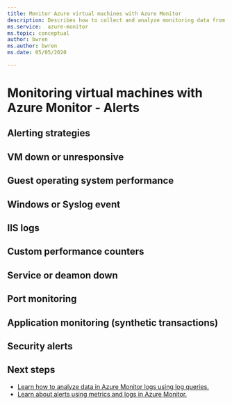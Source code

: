 ```yaml
---
title: Monitor Azure virtual machines with Azure Monitor
description: Describes how to collect and analyze monitoring data from virtual machines in Azure using Azure Monitor.
ms.service:  azure-monitor
ms.topic: conceptual
author: bwren
ms.author: bwren
ms.date: 05/05/2020

---
```


# Monitoring virtual machines with Azure Monitor - Alerts

## Alerting strategies

## VM down or unresponsive

## Guest operating system performance

## Windows or Syslog event

## IIS logs

## Custom performance counters

## Service or deamon down

## Port monitoring

## Application monitoring (synthetic transactions)

## Security alerts


## Next steps

* [Learn how to analyze data in Azure Monitor logs using log queries.](../logs/get-started-queries.md)
* [Learn about alerts using metrics and logs in Azure Monitor.](../alerts/alerts-overview.md)